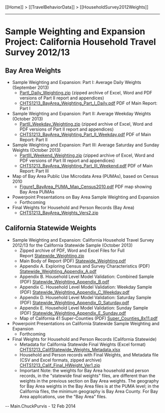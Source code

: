 [[Home]] > [[TravelBehaviorData]] > [[HouseholdSurvey2012Weights]]

***

# Sample Weighting and Expansion Project: California Household Travel Survey 2012/13

## Bay Area Weights
* Sample Weighting and Expansion: Part I: Average Daily Weights (September 2013) 
  * [PartI_Daily_Weighting.zip](https://mtcdrive.box.com/s/uq0sn6j4y7q2hejap0ls48pa8b70tmq4) (zipped archive of Excel, Word and PDF versions of Part II report and appendices)
  * [CHTS1213_BayArea_Weighting_Part_I_Daily.pdf](https://mtcdrive.box.com/s/y2s4yxa9rw6lnqkhitpssv31u8w7z62h) PDF of Main Report: Part I
* Sample Weighting and Expansion: Part II: Average Weekday Weights (October 2013) 
  * [PartII_Weekday_Weighting.zip](https://mtcdrive.box.com/s/cgzbr4t20xmkxpxa427ibt3s5994vfe6) (zipped archive of Excel, Word and PDF versions of Part II report and appendices)
  * [CHTS1213_BayArea_Weighting_Part_II_Weekday.pdf](https://mtcdrive.box.com/s/rhvfqt51l5i820xizv57xevvunm8jl2m) PDF of Main Report: Part II
* Sample Weighting and Expansion: Part III: Average Saturday and Sunday Weights (October 2013) 
  * [PartIII_Weekend_Weighting.zip](https://mtcdrive.box.com/s/8xyskofzclx5t4xpafouenqkd0l9v3bm) (zipped archive of Excel, Word and PDF versions of Part III report and appendices)
  * [CHTS1213_BayArea_Weighting_Part_III_Weekend.pdf](https://mtcdrive.box.com/s/xrnlemz9k9tw1abyvvim1y1iq1udsvpd) PDF of Main Report: Part III
* Map of Bay Area Public Use Microdata Area (PUMAs), based on Census 2010 
  * [Figure1_BayArea_PUMA_Map_Census2010.pdf](https://mtcdrive.box.com/s/x26l4qxvwnum8dlri36u24akczn6b0qu) PDF map showing Bay Area PUMAs
* Powerpoint Presentations on Bay Area Sample Weighting and Expansion 
  * Forthcoming
* Final Weights for Household and Person Records (Bay Area) 
  * [CHTS1213_BayArea_Weights_Vers2.zip](https://mtcdrive.box.com/s/1bk2lzn10ksdymcy7782ym17nzy0v9ux)
 
## California Statewide Weights
* Sample Weighting and Expansion: California Household Travel Survey 2012/13 for the California Statewide Sample (October 2013) 
  * Zipped archive of PDF, Word and Excel Files for Full Report [Statewide_Weighting.zip](https://mtcdrive.box.com/s/9rtu3fm9df7ozj4w3npzr69jsj3l3en7)
  * Main Body of Report (PDF) [Statewide_Weighting.pdf](https://mtcdrive.box.com/s/bbp8ia3ycjpq7zlivxcvjze20dyaorft)
  * Appendix A. Exploring Census and Survey Characteristics (PDF) [Statewide_Weighting_Appendix_A.pdf](https://mtcdrive.box.com/s/74a1x65dk10pwxr4rqwzldgnkdo2euvq)
  * Appendix B. Household Level Model Validation: Combined Sample (PDF) [Statewide_Weighting_Appendix_B.pdf](https://mtcdrive.box.com/s/ghkvd599n5u1tkag66z86p2vlrhl4pwt)
  * Appendix C. Household Level Model Validation: Weekday Sample (PDF) [Statewide_Weighting_Appendix_C_Weekday.pdf](https://mtcdrive.box.com/s/j647zd0w5bz83oazwrrbq4boymn2er87)
  * Appendix D. Household Level Model Validation: Saturday Sample (PDF) [Statewide_Weighting_Appendix_D_Saturday.pdf](https://mtcdrive.box.com/s/0oqgdox699jkefg179t6btfjtie0z3e2)
  * Appendix E. Household Level Model Validation: Sunday Sample (PDF) [Statewide_Weighting_Appendix_E_Sunday.pdf](https://mtcdrive.box.com/s/stkhua2fyp0kqrghdc2vyxlkrt8iuakd)
  * Map of California 41 Super-Counties (PDF) [Super_Counties_8x11.pdf](https://mtcdrive.box.com/s/j89xgoahc56yo8il4vqo3b1kr58g4xca)
* Powerpoint Presentations on California Statewide Sample Weighting and Expansion 
  * Forthcoming
* Final Weights for Household and Person Records (California Statewide) 
   * Metadata for California Statewide Final Weights (Excel format) [CHTS1213_CalifStatewide_Weights_Metadata.xlsx](https://mtcdrive.box.com/s/4mdlg32jbhbcvb0ipnbv88uytd9u7s0a)
   * Household and Person records with Final Weights, and Metadata file (CSV and Excel formats, zipped archive) [CHTS1213_Calif_Final_HWeight_Ver1.zip](https://mtcdrive.box.com/s/za0ca25gwr505op3h7akszta0guvz5y5)
   * Important Note: the weights for Bay Area household and person records, in the "statewide final weights" files, are different than the weights in the previous section on Bay Area weights. The geography for Bay Area weights in the Bay Area files is at the PUMA level; in the California files, the minimum geography is Bay Area County. For Bay Area applications, use the "Bay Area" files.


-- Main.ChuckPurvis - 12 Feb 2014
